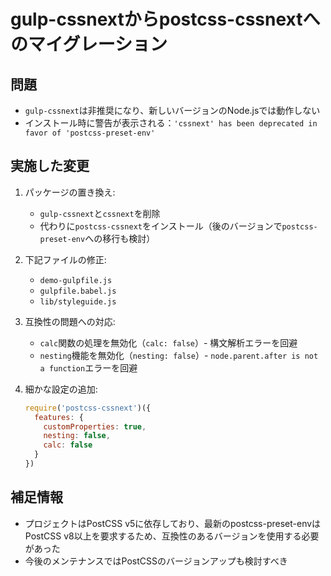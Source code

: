 # gulp-cssnextからpostcss-cssnextへのマイグレーション

## 問題
- `gulp-cssnext`は非推奨になり、新しいバージョンのNode.jsでは動作しない
- インストール時に警告が表示される：`'cssnext' has been deprecated in favor of 'postcss-preset-env'`

## 実施した変更
1. パッケージの置き換え:
   - `gulp-cssnext`と`cssnext`を削除
   - 代わりに`postcss-cssnext`をインストール（後のバージョンで`postcss-preset-env`への移行も検討）

2. 下記ファイルの修正:
   - `demo-gulpfile.js`
   - `gulpfile.babel.js`
   - `lib/styleguide.js`

3. 互換性の問題への対応:
   - `calc`関数の処理を無効化（`calc: false`）- 構文解析エラーを回避
   - `nesting`機能を無効化（`nesting: false`）- `node.parent.after is not a function`エラーを回避

4. 細かな設定の追加:
   ```javascript
   require('postcss-cssnext')({
     features: {
       customProperties: true,
       nesting: false,
       calc: false
     }
   })
   ```

## 補足情報
- プロジェクトはPostCSS v5に依存しており、最新のpostcss-preset-envはPostCSS v8以上を要求するため、互換性のあるバージョンを使用する必要があった
- 今後のメンテナンスではPostCSSのバージョンアップも検討すべき
